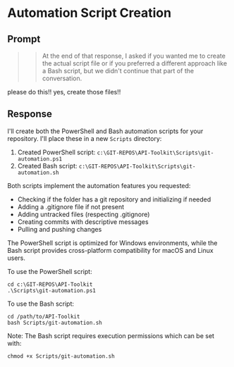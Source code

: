 # Automation Script Creation

## Prompt
>>At the end of that response, I asked if you wanted me to create the actual script file or if you preferred a different approach like a Bash script, but we didn't continue that part of the conversation.

please do this!!
yes, create those files!!

## Response
I'll create both the PowerShell and Bash automation scripts for your repository. I'll place these in a new `Scripts` directory:

1. Created PowerShell script: `c:\GIT-REPOS\API-Toolkit\Scripts\git-automation.ps1`
2. Created Bash script: `c:\GIT-REPOS\API-Toolkit\Scripts\git-automation.sh`

Both scripts implement the automation features you requested:
- Checking if the folder has a git repository and initializing if needed
- Adding a .gitignore file if not present
- Adding untracked files (respecting .gitignore)
- Creating commits with descriptive messages
- Pulling and pushing changes

The PowerShell script is optimized for Windows environments, while the Bash script provides cross-platform compatibility for macOS and Linux users.

To use the PowerShell script:
```
cd c:\GIT-REPOS\API-Toolkit
.\Scripts\git-automation.ps1
```

To use the Bash script:
```
cd /path/to/API-Toolkit
bash Scripts/git-automation.sh
```

Note: The Bash script requires execution permissions which can be set with:
```
chmod +x Scripts/git-automation.sh
```
